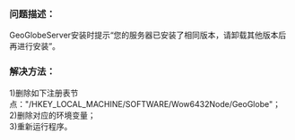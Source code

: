 ### 问题描述： ###

GeoGlobeServer安装时提示“您的服务器已安装了相同版本，请卸载其他版本后再进行安装”。


### 解决方法： ###
1)删除如下注册表节点："/HKEY_LOCAL_MACHINE/SOFTWARE/Wow6432Node/GeoGlobe"；   
2)删除对应的环境变量；  
3)重新运行程序。
